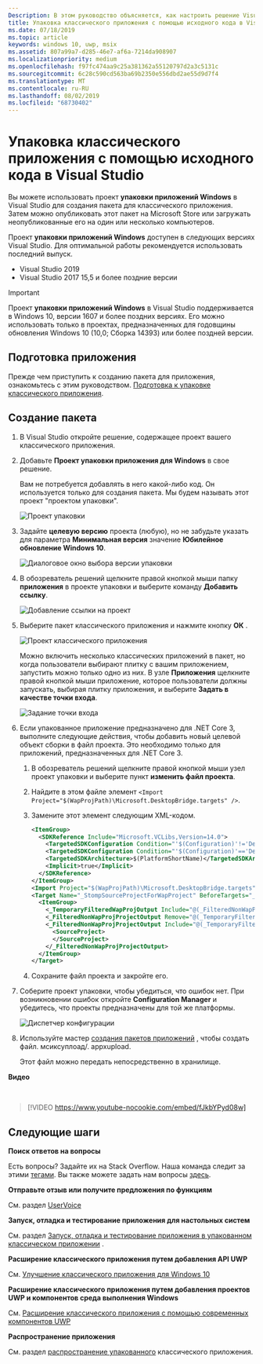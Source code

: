 ```yaml
---
Description: В этом руководство объясняется, как настроить решение Visual Studio для редактирования, отладки и упаковки классических приложений.
title: Упаковка классического приложения с помощью исходного кода в Visual Studio
ms.date: 07/18/2019
ms.topic: article
keywords: windows 10, uwp, msix
ms.assetid: 807a99a7-d285-46e7-af6a-7214da908907
ms.localizationpriority: medium
ms.openlocfilehash: f97fc474aa9c25a381362a55120797d2a3c5131c
ms.sourcegitcommit: 6c28c590cd563ba69b2350e556dbd2ae55d9d7f4
ms.translationtype: MT
ms.contentlocale: ru-RU
ms.lasthandoff: 08/02/2019
ms.locfileid: "68730402"
---
```

# <a name="package-a-desktop-app-from-source-code-using-visual-studio"></a>Упаковка классического приложения с помощью исходного кода в Visual Studio

Вы можете использовать проект **упаковки приложений Windows** в Visual Studio для создания пакета для классического приложения. Затем можно опубликовать этот пакет на Microsoft Store или загружать неопубликованные его на один или несколько компьютеров.

Проект **упаковки приложений Windows** доступен в следующих версиях Visual Studio. Для оптимальной работы рекомендуется использовать последний выпуск.

* Visual Studio 2019
* Visual Studio 2017 15,5 и более поздние версии

> [!IMPORTANT]
> Проект **упаковки приложений Windows** в Visual Studio поддерживается в Windows 10, версии 1607 и более поздних версиях. Его можно использовать только в проектах, предназначенных для годовщины обновления Windows 10 (10,0; Сборка 14393) или более поздней версии.

## <a name="prepare-your-application"></a>Подготовка приложения

Прежде чем приступить к созданию пакета для приложения, ознакомьтесь с этим руководством. [Подготовка к упаковке классического приложения](desktop-to-uwp-prepare.md).

<a id="new-packaging-project"/>

## <a name="create-a-package"></a>Создание пакета

1. В Visual Studio откройте решение, содержащее проект вашего классического приложения.

2. Добавьте **Проект упаковки приложения для Windows** в свое решение.

   Вам не потребуется добавлять в него какой-либо код. Он используется только для создания пакета. Мы будем называть этот проект "проектом упаковки".

   ![Проект упаковки](images/packaging-project.png)

3. Задайте **целевую версию** проекта (любую), но не забудьте указать для параметра **Минимальная версия** значение **Юбилейное обновление Windows 10**.

   ![Диалоговое окно выбора версии упаковки](images/packaging-version.png)

4. В обозреватель решений щелкните правой кнопкой мыши папку **приложения** в проекте упаковки и выберите команду **Добавить ссылку**.

   ![Добавление ссылки на проект](images/add-project-reference.png)

5. Выберите пакет классического приложения и нажмите кнопку **ОК** .

   ![Проект классического приложения](images/reference-project.png)

   Можно включить несколько классических приложений в пакет, но когда пользователи выбирают плитку с вашим приложением, запустить можно только одно из них. В узле **Приложения** щелкните правой кнопкой мыши приложение, которое пользователи должны запускать, выбирая плитку приложения, и выберите **Задать в качестве точки входа**.

   ![Задание точки входа](images/entry-point-set.png)

6. Если упакованное приложение предназначено для .NET Core 3, выполните следующие действия, чтобы добавить новый целевой объект сборки в файл проекта. Это необходимо только для приложений, предназначенных для .NET Core 3.  

    1. В обозреватель решений щелкните правой кнопкой мыши узел проект упаковки и выберите пункт **изменить файл проекта**.

    2. Найдите в этом файле элемент `<Import Project="$(WapProjPath)\Microsoft.DesktopBridge.targets" />`.

    3. Замените этот элемент следующим XML-кодом.

        ``` xml
        <ItemGroup>
          <SDKReference Include="Microsoft.VCLibs,Version=14.0">
            <TargetedSDKConfiguration Condition="'$(Configuration)'!='Debug'">Retail</TargetedSDKConfiguration>
            <TargetedSDKConfiguration Condition="'$(Configuration)'=='Debug'">Debug</TargetedSDKConfiguration>
            <TargetedSDKArchitecture>$(PlatformShortName)</TargetedSDKArchitecture>
            <Implicit>true</Implicit>
          </SDKReference>
        </ItemGroup>
        <Import Project="$(WapProjPath)\Microsoft.DesktopBridge.targets" />
        <Target Name="_StompSourceProjectForWapProject" BeforeTargets="_ConvertItems">
          <ItemGroup>
            <_TemporaryFilteredWapProjOutput Include="@(_FilteredNonWapProjProjectOutput)" />
            <_FilteredNonWapProjProjectOutput Remove="@(_TemporaryFilteredWapProjOutput)" />
            <_FilteredNonWapProjProjectOutput Include="@(_TemporaryFilteredWapProjOutput)">
              <SourceProject>
              </SourceProject>
            </_FilteredNonWapProjProjectOutput>
          </ItemGroup>
        </Target>
        ```

    4. Сохраните файл проекта и закройте его.

7. Соберите проект упаковки, чтобы убедиться, что ошибок нет. При возникновении ошибок откройте **Configuration Manager** и убедитесь, что проекты предназначены для той же платформы.

   ![Диспетчер конфигурации](images/config-manager.png)

8. Используйте мастер [создания пакетов приложений](../package/packaging-uwp-apps.md) , чтобы создать файл. мсиксуплоад/. appxupload.

   Этот файл можно передать непосредственно в хранилище.

**Видео**

&nbsp;
> [!VIDEO https://www.youtube-nocookie.com/embed/fJkbYPyd08w]

## <a name="next-steps"></a>Следующие шаги

**Поиск ответов на вопросы**

Есть вопросы? Задайте их на Stack Overflow. Наша команда следит за этими [тегами](https://stackoverflow.com/questions/tagged/project-centennial+or+desktop-bridge). Вы также можете задать нам вопросы [здесь](https://social.msdn.microsoft.com/Forums/en-US/home?filter=alltypes&sort=relevancedesc&searchTerm=%5BDesktop%20Converter%5D).

**Отправьте отзыв или получите предложения по функциям**

См. раздел [UserVoice](https://wpdev.uservoice.com/forums/110705-universal-windows-platform/category/161895-desktop-bridge-centennial)

**Запуск, отладка и тестирование приложения для настольных систем**

См. раздел [Запуск, отладка и тестирование приложения в упакованном классическом приложении](desktop-to-uwp-debug.md) .

**Расширение классического приложения путем добавления API UWP**

См. [Улучшение классического приложения для Windows 10](https://docs.microsoft.com/windows/apps/desktop/modernize/desktop-to-uwp-enhance)

**Расширение классического приложения путем добавления проектов UWP и компонентов среда выполнения Windows**

См. [Расширение классического приложения с помощью современных компонентов UWP](https://docs.microsoft.com/windows/apps/desktop/modernize/desktop-to-uwp-extend)

**Распространение приложения**

См. раздел [распространение упакованного](https://docs.microsoft.com/windows/apps/desktop/modernize/desktop-to-uwp-distribute) классического приложения.
